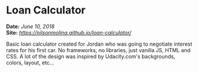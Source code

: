 # Loan Calculator
**Date:** _June 10, 2018_   
**Site:** _https://nilsonmolina.github.io/loan-calculator/_  

Basic loan calculator created for Jordan who was going to negotiate interest rates for his first car. No frameworks, no libraries, just vanilla JS, HTML and CSS. A lot of the design was inspired by Udacity.com's backgrounds, colors, layout, etc...
